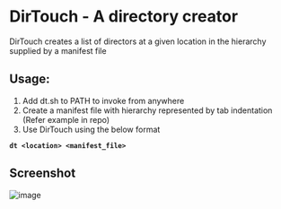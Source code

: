 # DirTouch - A directory creator

DirTouch creates a list of directors at a given location in the hierarchy supplied by a manifest file

## Usage:

1. Add dt.sh to PATH to invoke from anywhere
1. Create a manifest file with hierarchy represented by tab indentation (Refer example in repo)
1. Use DirTouch using the below format

**`dt <location> <manifest_file>`**

## Screenshot

![image](https://github.com/user-attachments/assets/f8687ea1-1ea3-4ab6-82bd-dd9a426b62b1)

